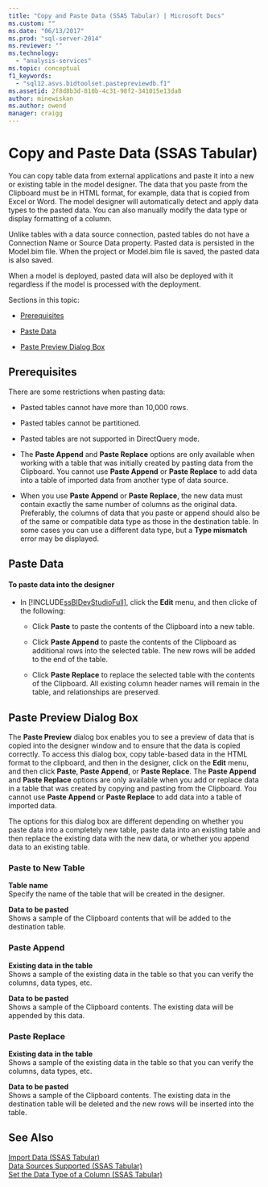 ```yaml
---
title: "Copy and Paste Data (SSAS Tabular) | Microsoft Docs"
ms.custom: ""
ms.date: "06/13/2017"
ms.prod: "sql-server-2014"
ms.reviewer: ""
ms.technology: 
  - "analysis-services"
ms.topic: conceptual
f1_keywords: 
  - "sql12.asvs.bidtoolset.pastepreviewdb.f1"
ms.assetid: 2f8d8b3d-810b-4c31-98f2-341015e13da8
author: minewiskan
ms.author: owend
manager: craigg
---
```

# Copy and Paste Data (SSAS Tabular)
  You can copy table data from external applications and paste it into a new or existing table in the model designer. The data that you paste from the Clipboard must be in HTML format, for example, data that is copied from Excel or Word. The model designer will automatically detect and apply data types to the pasted data. You can also manually modify the data type or display formatting of a column.  
  
 Unlike tables with a data source connection, pasted tables do not have a Connection Name or Source Data property. Pasted data is persisted in the Model.bim file. When the project or Model.bim file is saved, the pasted data is also saved.  
  
 When a model is deployed, pasted data will also be deployed with it regardless if the model is processed with the deployment.  
  
 Sections in this topic:  
  
-   [Prerequisites](#bkmk_prerequisites)  
  
-   [Paste Data](#bkmk_paste_data)  
  
-   [Paste Preview Dialog Box](#bkmk_paste_preview)  
  
##  <a name="bkmk_prerequisites"></a> Prerequisites  
 There are some restrictions when pasting data:  
  
-   Pasted tables cannot have more than 10,000 rows.  
  
-   Pasted tables cannot be partitioned.  
  
-   Pasted tables are not supported in DirectQuery mode.  
  
-   The **Paste Append** and **Paste Replace** options are only available when working with a table that was initially created by pasting data from the Clipboard. You cannot use **Paste Append** or **Paste Replace** to add data into a table of imported data from another type of data source.  
  
-   When you use **Paste Append** or **Paste Replace**, the new data must contain exactly the same number of columns as the original data. Preferably, the columns of data that you paste or append should also be of the same or compatible data type as those in the destination table. In some cases you can use a different data type, but a **Type mismatch** error may be displayed.  
  
##  <a name="bkmk_paste_data"></a> Paste Data  
  
#### To paste data into the designer  
  
-   In [!INCLUDE[ssBIDevStudioFull](../includes/ssbidevstudiofull-md.md)], click the **Edit** menu, and then clicke of the following:  
  
    -   Click **Paste** to paste the contents of the Clipboard into a new table.  
  
    -   Click **Paste Append** to paste the contents of the Clipboard as additional rows into the selected table. The new rows will be added to the end of the table.  
  
    -   Click **Paste Replace** to replace the selected table with the contents of the Clipboard. All existing column header names will remain in the table, and relationships are preserved.  
  
##  <a name="bkmk_paste_preview"></a> Paste Preview Dialog Box  
 The **Paste Preview** dialog box enables you to see a preview of data that is copied into the designer window and to ensure that the data is copied correctly. To access this dialog box, copy table-based data in the HTML format to the clipboard, and then in the designer, click on the **Edit** menu, and then click **Paste**, **Paste Append**, or **Paste Replace**. The **Paste Append** and **Paste Replace** options are only available when you add or replace data in a table that was created by copying and pasting from the Clipboard. You cannot use **Paste Append** or **Paste Replace** to add data into a table of imported data.  
  
 The options for this dialog box are different depending on whether you paste data into a completely new table, paste data into an existing table and then replace the existing data with the new data, or whether you append data to an existing table.  
  
### Paste to New Table  
 **Table name**  
 Specify the name of the table that will be created in the designer.  
  
 **Data to be pasted**  
 Shows a sample of the Clipboard contents that will be added to the destination table.  
  
### Paste Append  
 **Existing data in the table**  
 Shows a sample of the existing data in the table so that you can verify the columns, data types, etc.  
  
 **Data to be pasted**  
 Shows a sample of the Clipboard contents. The existing data will be appended by this data.  
  
### Paste Replace  
 **Existing data in the table**  
 Shows a sample of the existing data in the table so that you can verify the columns, data types, etc.  
  
 **Data to be pasted**  
 Shows a sample of the Clipboard contents. The existing data in the destination table will be deleted and the new rows will be inserted into the table.  
  
## See Also  
 [Import Data &#40;SSAS Tabular&#41;](import-data-ssas-tabular.md)   
 [Data Sources Supported &#40;SSAS Tabular&#41;](tabular-models/data-sources-supported-ssas-tabular.md)   
 [Set the Data Type of a Column &#40;SSAS Tabular&#41;](tabular-models/set-the-data-type-of-a-column-ssas-tabular.md)  
  
  
